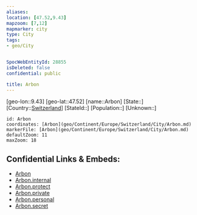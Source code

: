 ```yaml
---
aliases: 
location: [47.52,9.43]
mapzoom: [7,12] 
mapmarker: city 
type: City
tags:
- geo/City


SpocWebEntityId: 28855
isDeleted: false
confidential: public

title: Arbon
---
```

[geo-lon::9.43]
[geo-lat::47.52]
[name::Arbon]
[State::]
[Country::[Switzerland](geo/Continent/Europe/Switzerland.md)]
[StateId::]
[Population::]
[Unknown::]


```leaflet
id: Arbon
coordinates: [Arbon](geo/Continent/Europe/Switzerland/City/Arbon.md)
markerFile: [Arbon](geo/Continent/Europe/Switzerland/City/Arbon.md)
defaultZoom: 11 
maxZoom: 18
```


## Confidential Links & Embeds: 
- [Arbon](../../../../../../_public/geo/Continent/Europe/Switzerland/City/Arbon.md) 
- [Arbon.internal](../../../../../../_internal/geo/Continent/Europe/Switzerland/City/Arbon.internal.md) 
- [Arbon.protect](../../../../../../_protect/geo/Continent/Europe/Switzerland/City/Arbon.protect.md) 
- [Arbon.private](../../../../../../_private/geo/Continent/Europe/Switzerland/City/Arbon.private.md) 
- [Arbon.personal](../../../../../../_personal/geo/Continent/Europe/Switzerland/City/Arbon.personal.md) 
- [Arbon.secret](../../../../../../_secret/geo/Continent/Europe/Switzerland/City/Arbon.secret.md) 
